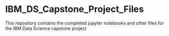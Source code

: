 # IBM_DS_Capstone_Project_Files
This repository contains the completed jupyter notebooks and other files for the IBM Data Science capstone project

